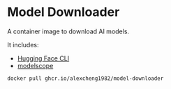 # Model Downloader

A container image to download AI models.

It includes:
- [Hugging Face CLI](https://huggingface.co/docs/huggingface_hub/guides/cli)
- [modelscope](https://github.com/modelscope/modelscope)

```sh
docker pull ghcr.io/alexcheng1982/model-downloader
```